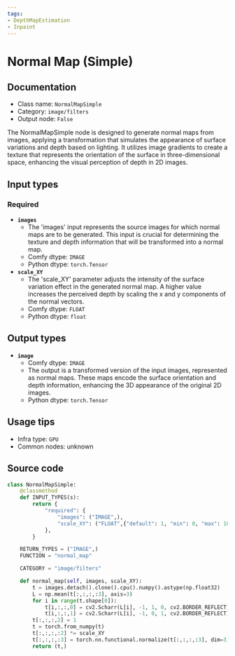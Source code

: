 ```yaml
---
tags:
- DepthMapEstimation
- Inpaint
---
```


# Normal Map (Simple)
## Documentation
- Class name: `NormalMapSimple`
- Category: `image/filters`
- Output node: `False`

The NormalMapSimple node is designed to generate normal maps from images, applying a transformation that simulates the appearance of surface variations and depth based on lighting. It utilizes image gradients to create a texture that represents the orientation of the surface in three-dimensional space, enhancing the visual perception of depth in 2D images.
## Input types
### Required
- **`images`**
    - The 'images' input represents the source images for which normal maps are to be generated. This input is crucial for determining the texture and depth information that will be transformed into a normal map.
    - Comfy dtype: `IMAGE`
    - Python dtype: `torch.Tensor`
- **`scale_XY`**
    - The 'scale_XY' parameter adjusts the intensity of the surface variation effect in the generated normal map. A higher value increases the perceived depth by scaling the x and y components of the normal vectors.
    - Comfy dtype: `FLOAT`
    - Python dtype: `float`
## Output types
- **`image`**
    - Comfy dtype: `IMAGE`
    - The output is a transformed version of the input images, represented as normal maps. These maps encode the surface orientation and depth information, enhancing the 3D appearance of the original 2D images.
    - Python dtype: `torch.Tensor`
## Usage tips
- Infra type: `GPU`
- Common nodes: unknown


## Source code
```python
class NormalMapSimple:
    @classmethod
    def INPUT_TYPES(s):
        return {
            "required": {
                "images": ("IMAGE",),
                "scale_XY": ("FLOAT",{"default": 1, "min": 0, "max": 100, "step": 0.001}),
            },
        }

    RETURN_TYPES = ("IMAGE",)
    FUNCTION = "normal_map"

    CATEGORY = "image/filters"

    def normal_map(self, images, scale_XY):
        t = images.detach().clone().cpu().numpy().astype(np.float32)
        L = np.mean(t[:,:,:,:3], axis=3)
        for i in range(t.shape[0]):
            t[i,:,:,0] = cv2.Scharr(L[i], -1, 1, 0, cv2.BORDER_REFLECT) * -1
            t[i,:,:,1] = cv2.Scharr(L[i], -1, 0, 1, cv2.BORDER_REFLECT)
        t[:,:,:,2] = 1
        t = torch.from_numpy(t)
        t[:,:,:,:2] *= scale_XY
        t[:,:,:,:3] = torch.nn.functional.normalize(t[:,:,:,:3], dim=3) / 2 + 0.5
        return (t,)

```

